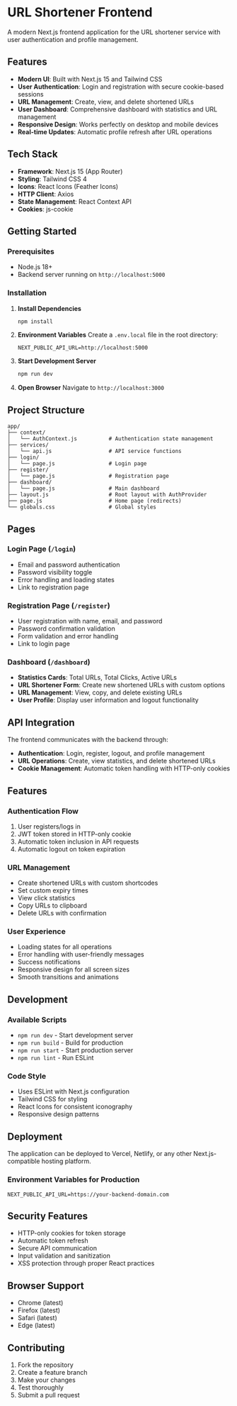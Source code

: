 # URL Shortener Frontend

A modern Next.js frontend application for the URL shortener service with user authentication and profile management.

## Features

- **Modern UI**: Built with Next.js 15 and Tailwind CSS
- **User Authentication**: Login and registration with secure cookie-based sessions
- **URL Management**: Create, view, and delete shortened URLs
- **User Dashboard**: Comprehensive dashboard with statistics and URL management
- **Responsive Design**: Works perfectly on desktop and mobile devices
- **Real-time Updates**: Automatic profile refresh after URL operations

## Tech Stack

- **Framework**: Next.js 15 (App Router)
- **Styling**: Tailwind CSS 4
- **Icons**: React Icons (Feather Icons)
- **HTTP Client**: Axios
- **State Management**: React Context API
- **Cookies**: js-cookie

## Getting Started

### Prerequisites

- Node.js 18+ 
- Backend server running on `http://localhost:5000`

### Installation

1. **Install Dependencies**
   ```bash
   npm install
   ```

2. **Environment Variables**
   Create a `.env.local` file in the root directory:
   ```
   NEXT_PUBLIC_API_URL=http://localhost:5000
   ```

3. **Start Development Server**
   ```bash
   npm run dev
   ```

4. **Open Browser**
   Navigate to `http://localhost:3000`

## Project Structure

```
app/
├── context/
│   └── AuthContext.js          # Authentication state management
├── services/
│   └── api.js                  # API service functions
├── login/
│   └── page.js                 # Login page
├── register/
│   └── page.js                 # Registration page
├── dashboard/
│   └── page.js                 # Main dashboard
├── layout.js                   # Root layout with AuthProvider
├── page.js                     # Home page (redirects)
└── globals.css                 # Global styles
```

## Pages

### Login Page (`/login`)
- Email and password authentication
- Password visibility toggle
- Error handling and loading states
- Link to registration page

### Registration Page (`/register`)
- User registration with name, email, and password
- Password confirmation validation
- Form validation and error handling
- Link to login page

### Dashboard (`/dashboard`)
- **Statistics Cards**: Total URLs, Total Clicks, Active URLs
- **URL Shortener Form**: Create new shortened URLs with custom options
- **URL Management**: View, copy, and delete existing URLs
- **User Profile**: Display user information and logout functionality

## API Integration

The frontend communicates with the backend through:

- **Authentication**: Login, register, logout, and profile management
- **URL Operations**: Create, view statistics, and delete shortened URLs
- **Cookie Management**: Automatic token handling with HTTP-only cookies

## Features

### Authentication Flow
1. User registers/logs in
2. JWT token stored in HTTP-only cookie
3. Automatic token inclusion in API requests
4. Automatic logout on token expiration

### URL Management
- Create shortened URLs with custom shortcodes
- Set custom expiry times
- View click statistics
- Copy URLs to clipboard
- Delete URLs with confirmation

### User Experience
- Loading states for all operations
- Error handling with user-friendly messages
- Success notifications
- Responsive design for all screen sizes
- Smooth transitions and animations

## Development

### Available Scripts

- `npm run dev` - Start development server
- `npm run build` - Build for production
- `npm run start` - Start production server
- `npm run lint` - Run ESLint

### Code Style

- Uses ESLint with Next.js configuration
- Tailwind CSS for styling
- React Icons for consistent iconography
- Responsive design patterns

## Deployment

The application can be deployed to Vercel, Netlify, or any other Next.js-compatible hosting platform.

### Environment Variables for Production

```
NEXT_PUBLIC_API_URL=https://your-backend-domain.com
```

## Security Features

- HTTP-only cookies for token storage
- Automatic token refresh
- Secure API communication
- Input validation and sanitization
- XSS protection through proper React practices

## Browser Support

- Chrome (latest)
- Firefox (latest)
- Safari (latest)
- Edge (latest)

## Contributing

1. Fork the repository
2. Create a feature branch
3. Make your changes
4. Test thoroughly
5. Submit a pull request
